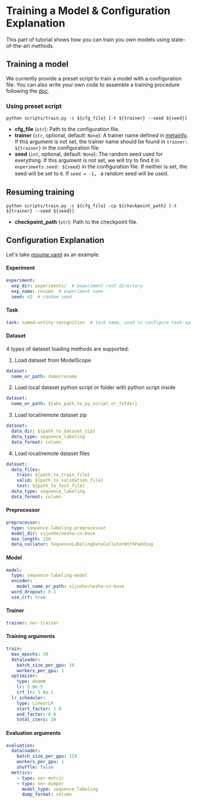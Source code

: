 # Training a Model & Configuration Explanation
This part of tutorial shows how you can train you own models using state-of-the-art methods.

## Training a model
We currently provide a preset script to train a model with a configuration file. You can also write your own code to assemble a training procedure following the [doc](https://modelscope.cn/docs/%E6%A8%A1%E5%9E%8B%E7%9A%84%E8%AE%AD%E7%BB%83Train).

### Using preset script
```shell
python scripts/train.py -c ${cfg_file} [-t ${trainer} --seed ${seed}]
```
- **cfg_file** (`str`): Path to the configuration file.
- **trainer** (`str`, optional, default: `None`): A trainer name defined in [metainfo](./adaseq/metainfo.py). If this argument is not set, the trainer name should be found in `trainer: ${trainer}` in the configuration file.
- **seed** (`int`, optional, default: `None`): The random seed used for everything. If this argument is not set, we will try to find it in `experiments.seed: ${seed}` in the configuration file. If neither is set, the seed will be set to `0`. If `seed = -1`， a random seed will be used.

## Resuming training
```shell
python scripts/train.py -c ${cfg_file} -cp ${checkpoint_path} [-t ${trainer} --seed ${seed}]
```
- **checkpoint_path** (`str`): Path to the checkpoint file.

## Configuration Explanation
Let's take [resume.yaml](./examples/bert_crf/configs/resume.yaml) as an example.

#### Experiment
```yaml
experiment:
  exp_dir: experiments/  # experiment root directory
  exp_name: resume  # experiment name
  seed: 42  # random seed
```

#### Task
```yaml
task: named-entity-recognition  # task name, used to configure task-specific dataset-builders
```

#### Dataset
4 types of dataset loading methods are supported:

1. Load dataset from ModelScope
```yaml
dataset:
  name_or_path: damo/resume
```

2. Load local dataset python script or folder with python script inside
```yaml
dataset:
  name_or_path: ${abs_path_to_py_script_or_folder}
```

3. Load local/remote dataset zip
```yaml
dataset:
  data_dir: ${path_to_dataset_zip}
  data_type: sequence_labeling
  data_format: column
```

4. Load local/remote dataset files
```yaml
dataset:
  data_files:
    train: ${path_to_train_file}
    valid: ${path_to_validation_file}
    test: ${path_to_test_file}
  data_type: sequence_labeling
  data_format: column
```

#### Preprocessor
```yaml
preprocessor:
  type: sequence-labeling-preprocessor
  model_dir: sijunhe/nezha-cn-base
  max_length: 150
  data_collator: SequenceLabelingDataCollatorWithPadding
```

#### Model
```yaml
model:
  type: sequence-labeling-model
  encoder:
    model_name_or_path: sijunhe/nezha-cn-base
  word_dropout: 0.1
  use_crf: true
```

#### Trainer
```yaml
trainer: ner-trainer
```

#### Training arguments
```yaml
train:
  max_epochs: 20
  dataloader:
    batch_size_per_gpu: 16
    workers_per_gpu: 1
  optimizer:
    type: AdamW
    lr: 5.0e-5
    crf_lr: 5.0e-1
  lr_scheduler:
    type: LinearLR
    start_factor: 1.0
    end_factor: 0.0
    total_iters: 20
```

#### Evaluation arguments
```yaml
evaluation:
  dataloader:
    batch_size_per_gpu: 128
    workers_per_gpu: 1
    shuffle: false
  metrics:
    - type: ner-metric
    - type: ner-dumper
      model_type: sequence_labeling
      dump_format: column
```
